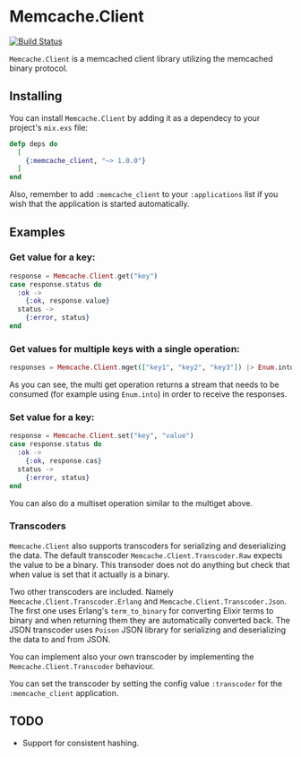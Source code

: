 Memcache.Client
===============

[![Build Status](https://travis-ci.org/tsharju/memcache_client.svg)](https://travis-ci.org/tsharju/memcache_client)

`Memcache.Client` is a memcached client library utilizing the memcached binary protocol.

Installing
----------

You can install `Memcache.Client` by adding it as a dependecy to your
project's `mix.exs` file:

```elixir
defp deps do
  [
    {:memcache_client, "~> 1.0.0"}
  ]
end
```

Also, remember to add `:memcache_client` to your `:applications` list
if you wish that the application is started automatically.

Examples
--------

### Get value for a key:

```elixir
response = Memcache.Client.get("key")
case response.status do
  :ok ->
    {:ok, response.value}
  status ->
    {:error, status}
end
```

### Get values for multiple keys with a single operation:

```elixir
responses = Memcache.Client.mget(["key1", "key2", "key3"]) |> Enum.into([])
```

As you can see, the multi get operation returns a stream that needs to
be consumed (for example using `Enum.into`) in order to receive the
responses.

### Set value for a key:

```elixir
response = Memcache.Client.set("key", "value")
case response.status do
  :ok ->
    {:ok, response.cas}
  status ->
    {:error, status}
end
```

You can also do a multiset operation similar to the multiget above.

### Transcoders

`Memcache.Client` also supports transcoders for serializing and
deserializing the data. The default transcoder
`Memcache.Client.Transcoder.Raw` expects the value to be a
binary. This transoder does not do anything but check that when value
is set that it actually is a binary.

Two other transcoders are included. Namely
`Memcache.Client.Transcoder.Erlang` and
`Memcache.Client.Transcoder.Json`. The first one uses Erlang's
`term_to_binary` for converting Elixir terms to binary and when
returning them they are automatically converted back. The JSON
transcoder uses `Poison` JSON library for serializing and
deserializing the data to and from JSON.

You can implement also your own transcoder by implementing the
`Memcache.Client.Transcoder` behaviour.

You can set the transcoder by setting the config value `:transcoder`
for the `:memcache_client` application.

TODO
----

* Support for consistent hashing.
